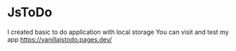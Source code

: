 # JsToDo
I created basic to do application with local storage
You can visit and test my app https://vanillajstodo.pages.dev/
